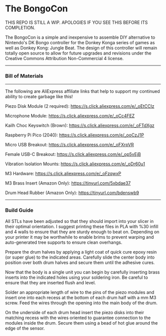 # The BongoCon

THIS REPO IS STILL A WIP. 
APOLOGIES IF YOU SEE THIS BEFORE ITS COMPLETION.

The BongoCon is a simple and inexpensive to assemble DIY alternative to Nintendo's DK Bongo controller for the Donkey Konga series of games as well as Donkey Kong: Jungle Beat.
The design of this controller will remain totally open source to allow for future upgrades and revisions under the Creative Commons Attribution Non-Commercial 4 license. 

---
### Bill of Materials
---

The following are AliExpress affiliate links that help to support my continued ability to create garbage like this! 

Piezo Disk Module (2 required): https://s.click.aliexpress.com/e/_oEtCCIz

Microphone Module: https://s.click.aliexpress.com/e/_oCc4FEZ

Kailh Choc Keyswitch (Brown): https://s.click.aliexpress.com/e/_oFTdXgz

Raspberry Pi Pico (2040): https://s.click.aliexpress.com/e/_ooCzJ1P

Micro USB Breakout: https://s.click.aliexpress.com/e/_oFXrpVR

Female USB-C Breakout: https://s.click.aliexpress.com/e/_op5vEjB

Vibration Isolation Mounts: https://s.click.aliexpress.com/e/_oDr60u1

M3 Hardware: https://s.click.aliexpress.com/e/_oFzqwxP

M3 Brass Insert (Amazon Only): https://tinyurl.com/5xbdae37

Drum Head Rubber (Amazon Only): https://tinyurl.com/bdenswb9

---
### Build Guide
All STLs have been adjusted so that they should import into your slicer in their optimal orientation. 
I suggest printing these files in PLA with %30 infill and 4 walls to ensure that they are sturdy enough to beat on. Depending on your printer it may be worthwhile to enable brims to prevent warping and auto-generated tree supports to ensure clean overhangs. 

Prepare the drum halves by applying a light coat of quick cure epoxy resin (or super glue) to the indicated areas. Carefully slide the center body into position over both drum halves and secure them until the adhesive cures.

Now that the body is a single unit you can begin by carefully inserting brass inserts into the indicated holes using your soldering iron. Be careful to ensure that they are inserted flush and level. 

Solder an appropriate length of wire to the pins of the piezo modules and insert one into each recess at the bottom of each drum half with a mm M3 screw. Feed the wires through the opening into the main body of the drum. 

On the underside of each drum head insert the piezo disks into their matching recess with the wires oriented to guarantee connection to the modules inside the drum. Secure them using a bead of hot glue around the edge of the sensor.

